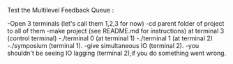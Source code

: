 Test the Multilevel Feedback Queue :


-Open 3 terminals (let's call them 1,2,3 for now)
-cd parent folder of project to all of them
-make project (see README.md for instructions) at terminal 3 (control terminal)
-./terminal 0 (at terminal 1)
-./terminal 1 (at terminal 2)
-./symposium <nphilos> <nbites> (terminal 1).
-give simultaneous IO (terminal 2).
-you shouldn't be seeing IO lagging (terminal 2),if you do something went wrong.



